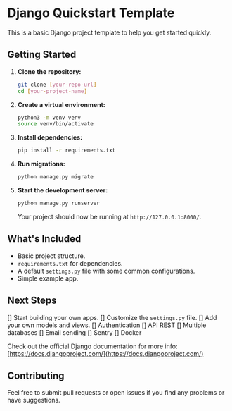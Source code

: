 # Django Quickstart Template

This is a basic Django project template to help you get started quickly.

## Getting Started

1.  **Clone the repository:**
    ```bash
    git clone [your-repo-url]
    cd [your-project-name]
    ```

2.  **Create a virtual environment:**
    ```bash
    python3 -m venv venv
    source venv/bin/activate
    ```

3.  **Install dependencies:**
    ```bash
    pip install -r requirements.txt
    ```

4.  **Run migrations:**
    ```bash
    python manage.py migrate
    ```

5.  **Start the development server:**
    ```bash
    python manage.py runserver
    ```

    Your project should now be running at `http://127.0.0.1:8000/`.

## What's Included

* Basic project structure.
* `requirements.txt` for dependencies.
* A default `settings.py` file with some common configurations.
* Simple example app.

## Next Steps

[] Start building your own apps.
[] Customize the `settings.py` file.
[] Add your own models and views.
[] Authentication
[] API REST
[] Multiple databases
[] Email sending
[] Sentry
[] Docker

Check out the official Django documentation for more info: [https://docs.djangoproject.com/](https://docs.djangoproject.com/)

## Contributing

Feel free to submit pull requests or open issues if you find any problems or have suggestions.

